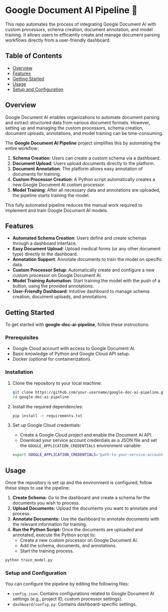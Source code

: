# Google Document AI Pipeline 🤖

This repo automates the process of integrating Google Document AI with custom processors, schema creation, document annotation, and model training. It allows users to efficiently create and manage document parsing workflows directly from a user-friendly dashboard.

## Table of Contents
- [Overview](#overview)
- [Features](#features)
- [Getting Started](#getting-started)
- [Usage](#usage)
- [Setup and Configuration](#setup-and-configuration)

## Overview
Google Document AI enables organizations to automate document parsing and extract structured data from various document formats. However, setting up and managing the custom processors, schema creation, document uploads, annotations, and model training can be time-consuming.

The **Google Document AI Pipeline** project simplifies this by automating the entire workflow:

1. **Schema Creation**: Users can create a custom schema via a dashboard.
2. **Document Upload**: Users upload documents directly to the platform.
3. **Document Annotation**: The platform allows easy annotation of documents for training.
4. **Custom Processor Creation**: A Python script automatically creates a new Google Document AI custom processor.
5. **Model Training**: After all necessary data and annotations are uploaded, the pipeline starts training the model.

This fully automated pipeline reduces the manual work required to implement and train Google Document AI models.

## Features
- **Automated Schema Creation**: Users define and create schemas through a dashboard interface.
- **Easy Document Upload**: Upload medical forms (or any other document type) directly to the dashboard.
- **Annotation Support**: Annotate documents to train the model on specific data.
- **Custom Processor Setup**: Automatically create and configure a new custom processor on Google Document AI.
- **Model Training Automation**: Start training the model with the push of a button, using the provided annotations.
- **User-Friendly Dashboard**: Intuitive dashboard to manage schema creation, document uploads, and annotations.

## Getting Started
To get started with **google-doc-ai-pipeline**, follow these instructions:

### Prerequisites
- Google Cloud account with access to Google Document AI.
- Basic knowledge of Python and Google Cloud API setup.
- Docker (optional for containerization).

### Installation
1. Clone the repository to your local machine:
   ```bash
   git clone https://github.com/your-username/google-doc-ai-pipeline.git
   cd google-doc-ai-pipeline

2. Install the required dependencies:
   ```bash
   pip install -r requirements.txt
   ```

3. Set up Google Cloud credentials:
   - Create a Google Cloud project and enable the Document AI API.
   - Download your service account credentials as a JSON file and set the `GOOGLE_APPLICATION_CREDENTIALS` environment variable:
     
   ```bash
   export GOOGLE_APPLICATION_CREDENTIALS="path-to-your-service-account-file.json"
   ```
## Usage
Once the repository is set up and the environment is configured, follow these steps to use the pipeline:
1. **Create Schema:** Go to the dashboard and create a schema for the documents you wish to process.
2. **Upload Documents:** Upload the documents you want to annotate and process.
3. **Annotate Documents:** Use the dashboard to annotate documents with the relevant information for training.
4. **Run the Python Script:** Once the documents are uploaded and annotated, execute the Python script to:
   - Create a new custom processor on Google Document AI.
   - Add the schema, documents, and annotations.
   - Start the training process.
```bash
python train_model.py
```

### Setup and Configuration
You can configure the pipeline by editing the following files:
- `config.json`: Contains configurations related to Google Document AI settings (e.g., project ID, custom processor settings).
- `dashboard/config.py`: Contains dashboard-specific settings.


